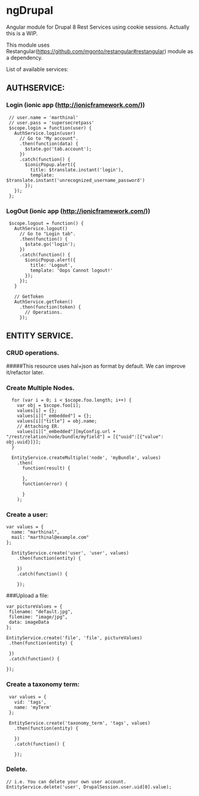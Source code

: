 # ngDrupal

Angular module for Drupal 8 Rest Services using cookie sessions. Actually this
 is a WIP.

 This module uses Restangular(https://github.com/mgonto/restangular#restangular)
  module as a dependency.


List of available services:

## AUTHSERVICE:

### Login (ionic app (http://ionicframework.com/))

 ```
  // user.name = 'marthinal'
  // user.pass = 'supersecretpass'
  $scope.login = function(user) {
    AuthService.login(user)
      // Go to "My account".
      .then(function(data) {
        $state.go('tab.account');
      })
      .catch(function() {
        $ionicPopup.alert({
          title: $translate.instant('login'),
          template: $translate.instant('unrecognized_username_password')
        });
    });
  };
 ```

### LogOut (ionic app (http://ionicframework.com/))
 ```
  $scope.logout = function() {
    AuthService.logout()
      // Go to "Login tab".
      .then(function() {
        $state.go('login');
      })
      .catch(function() {
        $ionicPopup.alert({
          title: 'Logout',
          template: 'Oops Cannot logout!'
        });
      });
    }

    // GetToken
    AuthService.getToken()
      .then(function(token) {
        // Operations.
      });

 ```

## ENTITY SERVICE.

### CRUD operations.
#####This resource uses hal+json as format by default. We can improve it/refactor later.

### Create Multiple Nodes.

  ```
    for (var i = 0; i < $scope.foo.length; i++) {
      var obj = $scope.foo[i];
      values[i] = {};
      values[i]["_embedded"] = {};
      values[i]["title"] = obj.name;
      // Attaching ER.
      values[i]["_embedded"][myConfig.url + "/rest/relation/node/bundle/myfield"] = [{"uuid":[{"value": obj.uuid}]}];
    }

    EntityService.createMultiple('node', 'myBundle', values)
      .then(
        function(result) {

        },
        function(error) {

        }
      );
  ```


### Create a user:

  ```
  var values = {
    name: "marthinal",
    mail: "marthinal@example.com"
  };

    EntityService.create('user', 'user', values)
      .then(function(entity) {

      })
      .catch(function() {

      });
  ```

###Upload a file:

  ```
 var pictureValues = {
   filename: "default.jpg",
   filemime: "image/jpg",
   data: imageData
  };

 EntityService.create('file', 'file', pictureValues)
   .then(function(entity) {

   })
   .catch(function() {

 });

  ```

### Create a taxonomy term:

  ```
   var values = {
     vid: 'tags',
     name: 'myTerm'
   };

   EntityService.create('taxonomy_term', 'tags', values)
     .then(function(entity) {

     })
     .catch(function() {

     });

 ```

### Delete.

```
// i.e. You can delete your own user account.
EntityService.delete('user', DrupalSession.user.uid[0].value);
```

